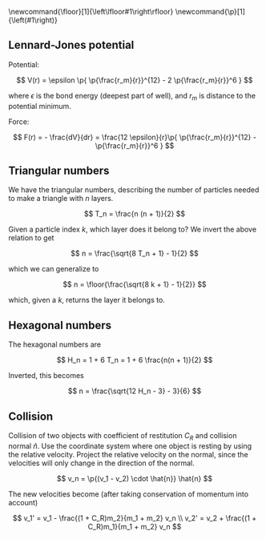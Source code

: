 ---
---

\newcommand{\floor}[1]{\left\lfloor#1\right\rfloor}
\newcommand{\p}[1]{\left(#1\right)}

## Lennard-Jones potential


Potential:

$$ V(r) = \epsilon \p{ \p{\frac{r_m}{r}}^{12} - 2 \p{\frac{r_m}{r}}^6 } $$

where $\epsilon$ is the bond energy (deepest part of well), and $r_m$ is distance to the potential minimum.

Force:

$$ F(r) = - \frac{dV}{dr} = \frac{12 \epsilon}{r}\p{ \p{\frac{r_m}{r}}^{12} - \p{\frac{r_m}{r}}^6 } $$

## Triangular numbers

We have the triangular numbers, describing the number of particles needed to make a triangle with $n$ layers.

$$ T_n = \frac{n (n + 1)}{2} $$

Given a particle index $k$, which layer does it belong to?
We invert the above relation to get

$$ n = \frac{\sqrt{8 T_n + 1} - 1}{2} $$

which we can generalize to

$$ n = \floor{\frac{\sqrt{8 k + 1} - 1}{2}} $$

which, given a $k$, returns the layer it belongs to.

## Hexagonal numbers

The hexagonal numbers are

$$ H_n = 1 + 6 T_n = 1 + 6 \frac{n(n + 1)}{2} $$

Inverted, this becomes

$$ n = \frac{\sqrt{12 H_n  - 3} - 3}{6} $$

## Collision

Collision of two objects with coefficient of restitution $C_R$ and collision normal $\hat{n}$. Use the coordinate system where one object is resting by using the relative velocity. Project the relative velocity on the normal, since the velocities will only change in the direction of the normal.

$$ v_n = \p{(v_1 - v_2) \cdot \hat{n}} \hat{n} $$

The new velocities become (after taking conservation of momentum into account)

$$
	v_1' = v_1 - \frac{(1 + C_R)m_2}{m_1 + m_2} v_n \\
	v_2' = v_2 + \frac{(1 + C_R)m_1}{m_1 + m_2} v_n
$$